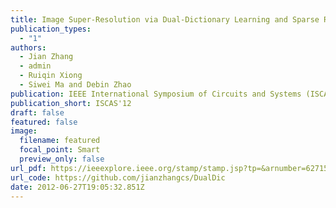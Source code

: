 ```yaml
---
title: Image Super-Resolution via Dual-Dictionary Learning and Sparse Representation
publication_types:
  - "1"
authors:
  - Jian Zhang
  - admin
  - Ruiqin Xiong
  - Siwei Ma and Debin Zhao
publication: IEEE International Symposium of Circuits and Systems (ISCAS),  2012
publication_short: ISCAS'12
draft: false
featured: false
image:
  filename: featured
  focal_point: Smart
  preview_only: false
url_pdf: https://ieeexplore.ieee.org/stamp/stamp.jsp?tp=&arnumber=6271583
url_code: https://github.com/jianzhangcs/DualDic
date: 2012-06-27T19:05:32.851Z
---
```


